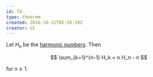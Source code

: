 ```yaml
---
id: T4
type: theorem
created: 2016-10-31T05:58:39Z
creator: U1
---
```

Let $H_n$ be the [harmonic numbers](D1#harmonic-number). Then

$$
\sum_{k=1}^{n-1} H_k = n H_n - n
$$

for $n \geq 1$.

